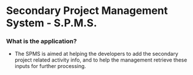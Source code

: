 # Secondary Project Management System - S.P.M.S.

### What is the application?
- The SPMS is aimed at helping the developers to add the secondary project related activity info, and to help the management retrieve these inputs for further processing.